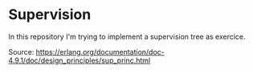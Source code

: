 # Supervision

In this repository I'm trying to implement a supervision tree as exercice.

Source: https://erlang.org/documentation/doc-4.9.1/doc/design_principles/sup_princ.html
